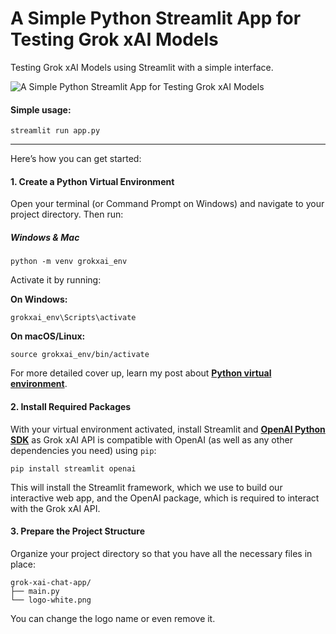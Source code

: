 # A Simple Python Streamlit App for Testing Grok xAI Models
Testing Grok xAI Models using Streamlit with a simple interface.

![A Simple Python Streamlit App for Testing Grok xAI Models](https://walterpinem.com/wp-content/uploads/2025/03/Grok-xAI-Python-Streamlit-App-Interface.png)

#### Simple usage:

`streamlit run app.py`

---
Here’s how you can get started:

#### **1\. Create a Python Virtual Environment**

Open your terminal (or Command Prompt on Windows) and navigate to your project directory. Then run:

##### Windows & Mac

    python -m venv grokxai_env
    

Activate it by running: 

**On Windows:**

    grokxai_env\Scripts\activate
    

**On macOS/Linux:**

    source grokxai_env/bin/activate
    

For more detailed cover up, learn my post about [**Python virtual environment**](https://walterpinem.com/python-virtual-environment/).

#### **2\. Install Required Packages**

With your virtual environment activated, install Streamlit and [**OpenAI Python SDK**](https://github.com/openai/openai-python) as Grok xAI API is compatible with OpenAI (as well as any other dependencies you need) using `pip`:

    pip install streamlit openai
    

This will install the Streamlit framework, which we use to build our interactive web app, and the OpenAI package, which is required to interact with the Grok xAI API.

#### **3\. Prepare the Project Structure**

Organize your project directory so that you have all the necessary files in place:

    grok-xai-chat-app/
    ├── main.py
    └── logo-white.png
    
You can change the logo name or even remove it.
